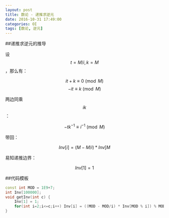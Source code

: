 ```yaml
---
layout: post
title: 数论 - 递推求逆元
date: 2016-10-31 17:49:00
categories: OI
tags: [数论, 逆元]
---
```


##递推求逆元的推导

设 $$ t = M / i, k = M % i $$ ，那么有：

$$ it + k \equiv 0 \pmod M $$
$$ -it \equiv k \pmod M $$

两边同乘 $$ ik $$：

$$ -tk^{-1} \equiv i^{-1} \pmod M $$

带回：

$$ Inv[i] = (M - M/i) * Inv[M % i] % M $$

易知递推边界：

$$ Inv[1] = 1 $$


##代码模板
```cpp
const int MOD = 1E9+7;
int Inv[100000];
void getInv(int c) {
    Inv[1] = 1;
    for(int i=2;i<=c;i++) Inv[i] = ((MOD - MOD/i) * Inv[MOD % i]) % MOD;
}
```

